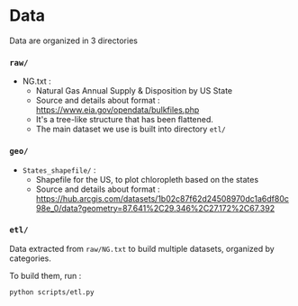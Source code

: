 # Data 


Data are organized in 3 directories 

### `raw/`

- NG.txt : 
    - Natural Gas Annual Supply & Disposition by US State
    - Source and details about format : https://www.eia.gov/opendata/bulkfiles.php
    - It's a tree-like structure that has been flattened. 
    - The main dataset we use is built into directory `etl/`


### `geo/`

- `States_shapefile/` : 
    - Shapefile for the US, to plot chloropleth based on the states
    - Source and details about format : https://hub.arcgis.com/datasets/1b02c87f62d24508970dc1a6df80c98e_0/data?geometry=87.641%2C29.346%2C27.172%2C67.392




### `etl/`

Data extracted from `raw/NG.txt` to build multiple datasets, organized by categories.

To build them, run :
```
python scripts/etl.py
```



